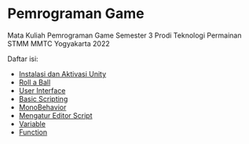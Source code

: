 # Pemrograman Game
 Mata Kuliah Pemrograman Game Semester 3 Prodi Teknologi Permainan STMM MMTC Yogyakarta 2022

Daftar isi:
- [Instalasi dan Aktivasi Unity](./instalasi-dan-aktivasi-unity/)
- [Roll a Ball](./roll-a-ball/)
- [User Interface](./user-interface/)
- [Basic Scripting](./basic-scripting/)
- [MonoBehavior](./monobehavior/)
- [Mengatur Editor Script](./mengatur-editor-script/)
- [Variable](./variable/)
- [Function](./function/)
